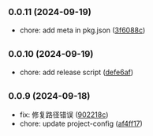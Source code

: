 ## <small>0.0.11 (2024-09-19)</small>

* chore: add meta in pkg.json ([3f6088c](https://github.com/novlan1/uni-plugin-light/commits/3f6088c))



## <small>0.0.10 (2024-09-19)</small>

* chore: add release script ([defe6af](https://github.com/novlan1/uni-plugin-light/commits/defe6af))



## <small>0.0.9 (2024-09-18)</small>

* fix: 修复路径错误 ([902218c](https://github.com/novlan1/uni-plugin-light/commits/902218c))
* chore: update project-config ([af4ff17](https://github.com/novlan1/uni-plugin-light/commits/af4ff17))



